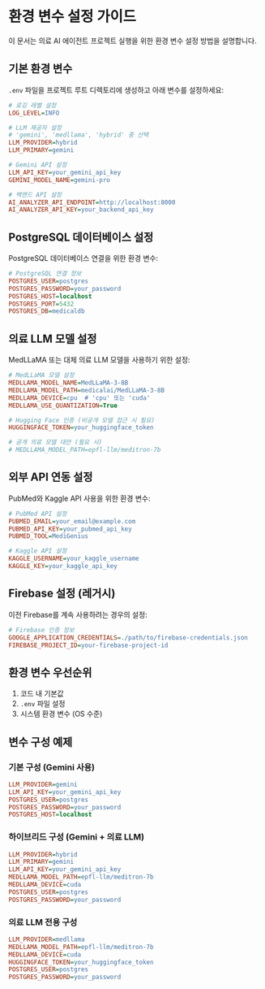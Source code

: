 # 환경 변수 설정 가이드

이 문서는 의료 AI 에이전트 프로젝트 실행을 위한 환경 변수 설정 방법을 설명합니다.

## 기본 환경 변수

`.env` 파일을 프로젝트 루트 디렉토리에 생성하고 아래 변수를 설정하세요:

```ini
# 로깅 레벨 설정
LOG_LEVEL=INFO

# LLM 제공자 설정
# 'gemini', 'medllama', 'hybrid' 중 선택
LLM_PROVIDER=hybrid
LLM_PRIMARY=gemini

# Gemini API 설정
LLM_API_KEY=your_gemini_api_key
GEMINI_MODEL_NAME=gemini-pro

# 백엔드 API 설정
AI_ANALYZER_API_ENDPOINT=http://localhost:8000
AI_ANALYZER_API_KEY=your_backend_api_key
```

## PostgreSQL 데이터베이스 설정

PostgreSQL 데이터베이스 연결을 위한 환경 변수:

```ini
# PostgreSQL 연결 정보
POSTGRES_USER=postgres
POSTGRES_PASSWORD=your_password
POSTGRES_HOST=localhost
POSTGRES_PORT=5432
POSTGRES_DB=medicaldb
```

## 의료 LLM 모델 설정

MedLLaMA 또는 대체 의료 LLM 모델을 사용하기 위한 설정:

```ini
# MedLLaMA 모델 설정
MEDLLAMA_MODEL_NAME=MedLLaMA-3-8B
MEDLLAMA_MODEL_PATH=medicalai/MedLLaMA-3-8B
MEDLLAMA_DEVICE=cpu  # 'cpu' 또는 'cuda'
MEDLLAMA_USE_QUANTIZATION=True

# Hugging Face 인증 (비공개 모델 접근 시 필요)
HUGGINGFACE_TOKEN=your_huggingface_token

# 공개 의료 모델 대안 (필요 시)
# MEDLLAMA_MODEL_PATH=epfl-llm/meditron-7b
```

## 외부 API 연동 설정

PubMed와 Kaggle API 사용을 위한 환경 변수:

```ini
# PubMed API 설정
PUBMED_EMAIL=your_email@example.com
PUBMED_API_KEY=your_pubmed_api_key
PUBMED_TOOL=MediGenius

# Kaggle API 설정
KAGGLE_USERNAME=your_kaggle_username
KAGGLE_KEY=your_kaggle_api_key
```

## Firebase 설정 (레거시)

이전 Firebase를 계속 사용하려는 경우의 설정:

```ini
# Firebase 인증 정보
GOOGLE_APPLICATION_CREDENTIALS=./path/to/firebase-credentials.json
FIREBASE_PROJECT_ID=your-firebase-project-id
```

## 환경 변수 우선순위

1. 코드 내 기본값
2. `.env` 파일 설정
3. 시스템 환경 변수 (OS 수준)

## 변수 구성 예제

### 기본 구성 (Gemini 사용)

```ini
LLM_PROVIDER=gemini
LLM_API_KEY=your_gemini_api_key
POSTGRES_USER=postgres
POSTGRES_PASSWORD=your_password
POSTGRES_HOST=localhost
```

### 하이브리드 구성 (Gemini + 의료 LLM)

```ini
LLM_PROVIDER=hybrid
LLM_PRIMARY=gemini
LLM_API_KEY=your_gemini_api_key
MEDLLAMA_MODEL_PATH=epfl-llm/meditron-7b
MEDLLAMA_DEVICE=cuda
POSTGRES_USER=postgres
POSTGRES_PASSWORD=your_password
```

### 의료 LLM 전용 구성

```ini
LLM_PROVIDER=medllama
MEDLLAMA_MODEL_PATH=epfl-llm/meditron-7b
MEDLLAMA_DEVICE=cuda
HUGGINGFACE_TOKEN=your_huggingface_token
POSTGRES_USER=postgres
POSTGRES_PASSWORD=your_password
``` 